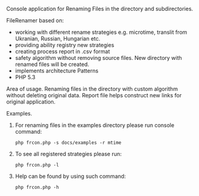 Console application for Renaming Files in the directory and subdirectories.

FileRenamer based on:
- working with different rename strategies e.g. microtime, translit from Ukranian, Russian, Hungarian etc.
- providing ability registry new strategies
- creating process report in .csv format
- safety algorithm without removing source files. New directory with renamed files will be created.
- implements architecture Patterns
- PHP 5.3

Area of usage.
Renaming files in the directory with custom algorithm without deleting original data.
Report file helps construct new links for original application.

Examples.
1. For renaming files in the examples directory please run console command:

	<code>php frcon.php -s docs/examples -r mtime</code>

2. To see all registered strategies please run:

	<code>php frcon.php -l</code>

3. Help can be found by using such command:

	<code>php frcon.php -h</code>
